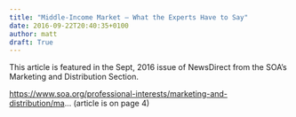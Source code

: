 ```yaml
---
title: "Middle-Income Market – What the Experts Have to Say"
date: 2016-09-22T20:40:35+0100
author: matt
draft: True
---
```

This article is featured in the Sept, 2016 issue of NewsDirect from the SOA’s Marketing and Distribution Section.

https://www.soa.org/professional-interests/marketing-and-distribution/ma... (article is on page 4)
